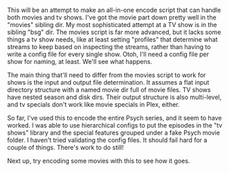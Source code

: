 This will be an attempt to make an all-in-one encode script that can
handle both movies and tv shows. I've got the movie part down pretty
well in the "movies" sibling dir.  My most sophisticated attempt at a
TV show is in the sibling "bsg" dir. The movies script is far more
advanced, but it lacks some things a tv show needs, like at least
setting "profiles" that determine what streams to keep based on
inspecting the streams, rather than having to write a config file for
every single show. Otoh, I'll need a config file per show for naming,
at least. We'll see what happens.

The main thing that'll need to differ from the movies script to work
for shows is the input and output file determination. It assumes a
flat input directory structure with a named movie dir full of movie
files. TV shows have nested season and disk dirs. Their output
structure is also multi-level, and tv specials don't work like movie
specials in Plex, either.

So far, I've used this to encode the entire Psych series, and it seem
to have worked. I was able to use hierarchical configs to put the
episodes in the "tv shows" library and the special features grouped
under a fake Psych movie folder. I haven't tried validating the config
files. It should fail hard for a couple of things. There's work to do
still!

Next up, try encoding some movies with this to see how it goes.